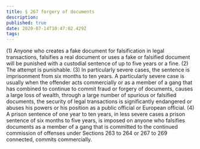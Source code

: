 ```yaml
---
title: § 267 forgery of documents 
description: 
published: true
date: 2020-07-14T10:47:02.429Z
tags: 
---
```


(1) Anyone who creates a fake document for falsification in legal transactions, falsifies a real document or uses a fake or falsified document will be punished with a custodial sentence of up to five years or a fine.
(2) The attempt is punishable.
(3) In particularly severe cases, the sentence is imprisonment from six months to ten years. A particularly severe case is usually when the offender
acts commercially or as a member of a gang that has combined to continue to commit fraud or forgery of documents,
causes a large loss of wealth,
through a large number of spurious or falsified documents, the security of legal transactions is significantly endangered or
abuses his powers or his position as a public official or European official.
(4) A prison sentence of one year to ten years, in less severe cases a prison sentence of six months to five years, is imposed on anyone who falsifies documents as a member of a gang that is committed to the continued commission of offenses under Sections 263 to 264 or 267 to 269 connected, commits commercially.